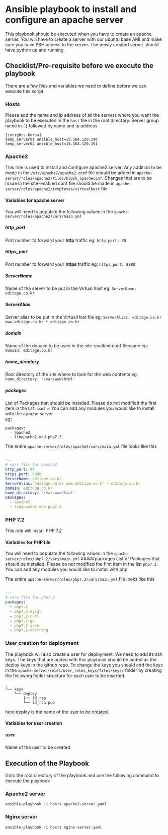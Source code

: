 # Ansible playbook to install and configure an apache server

This playbook should be executed when you have to create an apache server. You will have to create a server with our ubuntu base AMI and make sure you have SSH access to the server. The newly created server should have python up and running.

## Checklist/Pre-requisite before we execute the playbook
There are a few files and variables we need to define before we can execute this script.

### Hosts
Please add the name and ip address of all the servers where you want the playbook to be executed in the `host` file in the root directory. Server group name in  `[]` followed by name and ip address
``` 
[insights-korea]
temp_server01 ansible_host=15.164.120.190
temp_server02 ansible_host=15.164.120.191 
```
### Apache2
This role is used to install and configure apache2 server. Any addition to be made in the `/etc/apache2/apache2.conf` file should be added in `apache-server/roles/apache2/files/block_apacheconf`. Changes that are to be made in the site-enabled conf file should be made in `apache-server/roles/apache2/templates/virtualhost` file.
 
#### Variables for apache server
You will need to populate the following values in the `apache-server/roles/apache2/vars/main.yml`
##### http_port
Port number to forward your **http** traffic eg: `http_port: 80`
##### https_port
Port number to forward your **https** traffic eg: `https_port: 8080`
##### ServerName
Name of the server to be put in the Virtual host eg: `ServerName: editage.co.kr`
##### ServerAlias
Server alias to be put in the VirtualHost file eg: `ServerAlias: editage.co.kr www.editage.co.kr *.editage.co.kr`
##### domain
Name of the domain to be used in the site-enalbed conf filename eg: `domain: editage.co.kr` 
##### home_directory
Root directory of the site where to look for the web contents eg: `home_directory: '/var/www/html'`
##### packages
List of Packages that should be installed. Please do not modified the first item in the list `apache`. You can add any modules you would like to install with the apache server  
eg:
```
packages:
  - apache2
  - libapache2-mod-php7.2
```

The entire `apache-server/roles/apache2/vars/main.yml` file looks like this
``` yaml

--- 
# vars file for apache2
http_port: 80
https_port: 8080
ServerName: editage.co.kr
ServerAlias: editage.co.kr www.editage.co.kr *.editage.co.kr
domain: editage.co.kr
home_directory: '/var/www/html'
packages:
  - apache2
  - libapache2-mod-php7.2
```

### PHP 7.2
This role will install PHP 7.2
#### Variables for PHP file
You will need to populate the following values in the `apache-server/roles/php7.2/vars/main.yml`
#####packages
List of Packages that should be installed. Please do not modified the first item in the list `php7.2`. You can add any modules you would like to install with php

The entire `apache-server/roles/php7.2/vars/main.yml` file looks like this
``` yaml

---
# vars file for php7.2
packages:
  - php7.2
  - php7.2-mysql
  - php7.2-curl
  - php7.2-gd
  - php7.2-json
  - php7.2-mbstring
```

### User creation for deployment
The playbook will also create a user for deployment. We need to add its ssh keys. The keys that are added with this playbook should be added as the deploy keys in the github repo.
To change the keys you should add the keys in the `apache-server/roles/user_roles_keys/files/keys/` folder by creating the following folder structure for each user to be inserted. 
```
.
└── keys
    └── deploy
        ├── id_rsa
        └── id_rsa.pub

```
here deploy is the name of the user to be created.
#### Variables for user creation
##### user
Name of the user to be created

## Execution of the Playbook
Goto the root directory of the playbook and use the following command to execute the playbook
### Apache2 server 
```
ansible-playbook -i hosts apache2-server.yaml
```
### Nginx server
```
ansible-playbook -i hosts nginx-server.yaml
``` 
